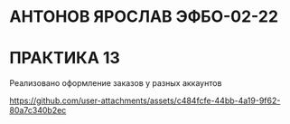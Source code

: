 # АНТОНОВ ЯРОСЛАВ ЭФБО-02-22
# ПРАКТИКА 13

Реализовано оформление заказов у разных аккаунтов

https://github.com/user-attachments/assets/c484fcfe-44bb-4a19-9f62-80a7c340b2ec

